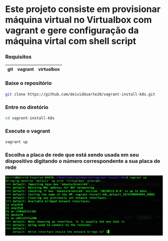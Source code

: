 # Este projeto consiste em provisionar máquina virtual no Virtualbox com vagrant e gere configuração da máquina virtal com shell script

### Requisitos

|git|vagrant|virtualbox|
|---|-------|----------|

### Baixe o repositório
```bash
git clone https://github.com/deividduarte20/vagrant-install-k8s.git
```

### Entre no diretório
```bash
cd vagrant-install-k8s
```

### Execute o vagrant
```bash
vagrant up
```

### Escolha a placa de rede que está sendo usada em seu dispositivo digitando o número correspondente a sua placa de rede

<img src=imagens/vagrant.jpg />

